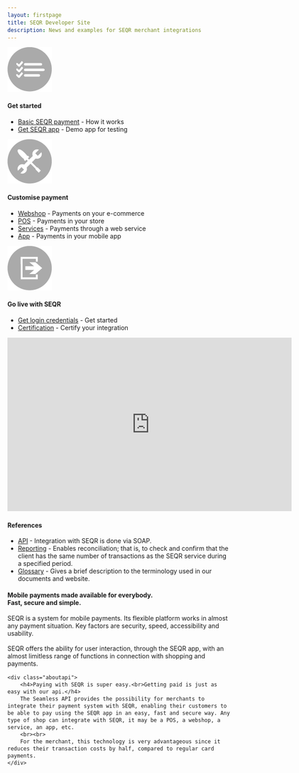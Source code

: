 ```yaml
---
layout: firstpage
title: SEQR Developer Site
description: News and examples for SEQR merchant integrations
---
```

<div class="inner-nomargin">
	<div class="boxes">
	 <div class="box">
	  <div class="center">
		 <img src="/assets/images/start.png">
	  <h4>Get started</h4>
	 </div>
	  <ul>
	   <li><a href="merchant/payment">Basic SEQR payment</a> - How it works</li>
	   <li><a href="app/">Get SEQR app</a> - Demo app for testing</li>
	  </ul>
	 </div>
	 <div class="box">
	 <div class="center">
		 <img src="/assets/images/build.png">
		 <h4>Customise payment</h4>
	 </div>
	  <ul>
	   <li><a href="merchant/webshop">Webshop</a> - Payments on your e-commerce</li>
	   <li><a href="merchant/pos">POS</a> - Payments in your store</li> 
	   <li><a href="merchant/externalservices">Services</a> - Payments through a web service</li>
	   <li><a href="merchant/inapp">App</a> - Payments in your mobile app</li> 
	  </ul> 
	 </div>
	<div class="box">
	 	<div class="center">
		 <img src="/assets/images/golive.png">
		 <h4>Go live with SEQR</h4> 
		</div>
		<ul>
		   <li><a href="merchant/reference/signup.html">Get login credentials</a> - Get started</li>
			<li><a href="merchant/reference/certification.html">Certification</a> - Certify your integration</li> 
		</ul> 
	</div>
</div>

 <div class="margin">
 
 <iframe title="YouTube video player" class="youtube-player" type="text/html" 
width="640" height="390" src="http://www.youtube.com/embed/qb8Q4fOxqAw"
frameborder="0" allowFullScreen></iframe>
 
 
 <h4>References</h4> 
  <ul>
   <li><a href="merchant/reference/api.html">API</a> - Integration with SEQR is done via SOAP.</li>
   <li><a href="merchant/reference/reporting.html">Reporting</a> - Enables reconciliation; that is, to check and confirm that the client has the same number of transactions as the SEQR service during a specified period.</li>
   <!-- li><a href="merchant/reference/loyalty.html">Loyalty</a></li -->
   <li><a href="merchant/reference/glossary.html">Glossary</a> - Gives a brief description to the terminology used in our documents and website.</li>
  </ul>
 </div>

<div class="margin">
	<div class="aboutseqr">
		<h4>Mobile payments made available for everybody.<br>Fast, secure and simple.</h4>
		SEQR is a system for mobile payments. Its flexible platform works in almost any payment situation. Key factors are security, speed, accessibility and usability.
		<br><br>
		SEQR offers the ability for user interaction, through the SEQR app, with an almost limitless range of functions in connection with shopping and payments.
	</div>
	
	<div class="aboutapi">
		<h4>Paying with SEQR is super easy.<br>Getting paid is just as easy with our api.</h4>
		The Seamless API provides the possibility for merchants to integrate their payment system with SEQR, enabling their customers to be able to pay using the SEQR app in an easy, fast and secure way. Any type of shop can integrate with SEQR, it may be a POS, a webshop, a service, an app, etc.
		<br><br>
		For the merchant, this technology is very advantageous since it reduces their transaction costs by half, compared to regular card payments.
	</div>
</div>
</div>
